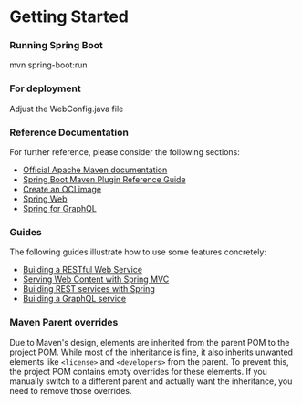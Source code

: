 # Getting Started

### Running Spring Boot

mvn spring-boot:run

### For deployment

Adjust the WebConfig.java file

### Reference Documentation

For further reference, please consider the following sections:

- [Official Apache Maven documentation](https://maven.apache.org/guides/index.html)
- [Spring Boot Maven Plugin Reference Guide](https://docs.spring.io/spring-boot/3.3.5/maven-plugin)
- [Create an OCI image](https://docs.spring.io/spring-boot/3.3.5/maven-plugin/build-image.html)
- [Spring Web](https://docs.spring.io/spring-boot/3.3.5/reference/web/servlet.html)
- [Spring for GraphQL](https://docs.spring.io/spring-boot/3.3.5/reference/web/spring-graphql.html)

### Guides

The following guides illustrate how to use some features concretely:

- [Building a RESTful Web Service](https://spring.io/guides/gs/rest-service/)
- [Serving Web Content with Spring MVC](https://spring.io/guides/gs/serving-web-content/)
- [Building REST services with Spring](https://spring.io/guides/tutorials/rest/)
- [Building a GraphQL service](https://spring.io/guides/gs/graphql-server/)

### Maven Parent overrides

Due to Maven's design, elements are inherited from the parent POM to the project POM.
While most of the inheritance is fine, it also inherits unwanted elements like `<license>` and `<developers>` from the parent.
To prevent this, the project POM contains empty overrides for these elements.
If you manually switch to a different parent and actually want the inheritance, you need to remove those overrides.
